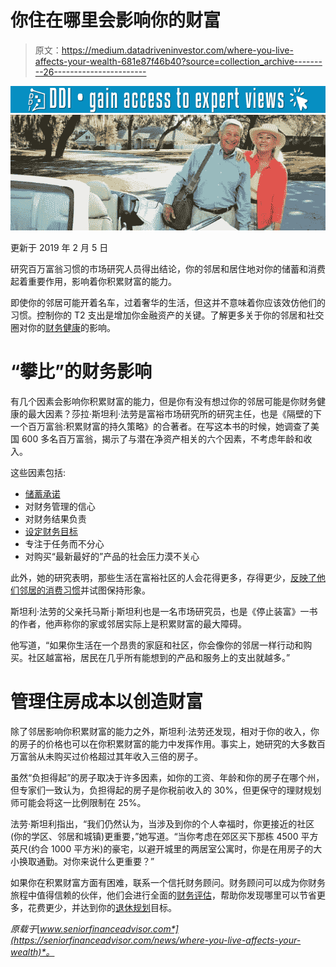 # 你住在哪里会影响你的财富

> 原文：<https://medium.datadriveninvestor.com/where-you-live-affects-your-wealth-681e87f46b40?source=collection_archive---------26----------------------->

[![](img/0654f3b19b7ee612c0bb3ee8c0ca0e35.png)](http://www.track.datadriveninvestor.com/1B9E)![](img/bf76ba6ccaddf5b9ea3fe7df0909e94f.png)

更新于 2019 年 2 月 5 日

研究百万富翁习惯的市场研究人员得出结论，你的邻居和居住地对你的储蓄和消费起着重要作用，影响着你积累财富的能力。

即使你的邻居可能开着名车，过着奢华的生活，但这并不意味着你应该效仿他们的习惯。控制你的 T2 支出是增加你金融资产的关键。了解更多关于你的邻居和社交圈对你的[财务健康](https://seniorfinanceadvisor.com/news/financial-health-checkup)的影响。

# “攀比”的财务影响

有几个因素会影响你积累财富的能力，但是你有没有想过你的邻居可能是你财务健康的最大因素？莎拉·斯坦利·法劳是富裕市场研究所的研究主任，也是《隔壁的下一个百万富翁:积累财富的持久策略》的合著者。在写这本书的时候，她调查了美国 600 多名百万富翁，揭示了与潜在净资产相关的六个因素，不考虑年龄和收入。

这些因素包括:

*   [储蓄承诺](https://seniorfinanceadvisor.com/news/best-investment-savings-accounts-for-retirement)
*   对财务管理的信心
*   对财务结果负责
*   [设定财务目标](https://seniorfinanceadvisor.com/resources/financial-goals-assessment)
*   专注于任务而不分心
*   对购买“最新最好的”产品的社会压力漠不关心

此外，她的研究表明，那些生活在富裕社区的人会花得更多，存得更少，[反映了他们邻居的消费习惯](https://amp.businessinsider.com/millionaire-study-neighborhood-house-affects-building-wealth-2019-1)并试图保持形象。

斯坦利·法劳的父亲托马斯·j·斯坦利也是一名市场研究员，也是《停止装富》一书的作者，他声称你的家或邻居实际上是积累财富的最大障碍。

他写道，“如果你生活在一个昂贵的家庭和社区，你会像你的邻居一样行动和购买。社区越富裕，居民在几乎所有能想到的产品和服务上的支出就越多。”

# 管理住房成本以创造财富

除了邻居影响你积累财富的能力之外，斯坦利·法劳还发现，相对于你的收入，你的房子的价格也可以在你积累财富的能力中发挥作用。事实上，她研究的大多数百万富翁从未购买过价格超过其年收入三倍的房子。

虽然“负担得起”的房子取决于许多因素，如你的工资、年龄和你的房子在哪个州，但专家们一致认为，负担得起的房子是你税前收入的 30%，但更保守的理财规划师可能会将这一比例限制在 25%。

法劳·斯坦利指出，“我们仍然认为，当涉及到你的个人幸福时，你更接近的社区(你的学区、邻居和城镇)更重要，”她写道。“当你考虑在郊区买下那栋 4500 平方英尺(约合 1000 平方米)的豪宅，以避开城里的两居室公寓时，你是在用房子的大小换取通勤。对你来说什么更重要？”

如果你在积累财富方面有困难，联系一个信托财务顾问。财务顾问可以成为你财务旅程中值得信赖的伙伴，他们会进行全面的[财务评估](https://seniorfinanceadvisor.com/resources/financial-goals-assessment)，帮助你发现哪里可以节省更多，花费更少，并达到你的[退休规划](https://seniorfinanceadvisor.com/resources/retirement-planning)目标。

*原载于*[*www.seniorfinanceadvisor.com*](https://seniorfinanceadvisor.com/news/where-you-live-affects-your-wealth)*。*